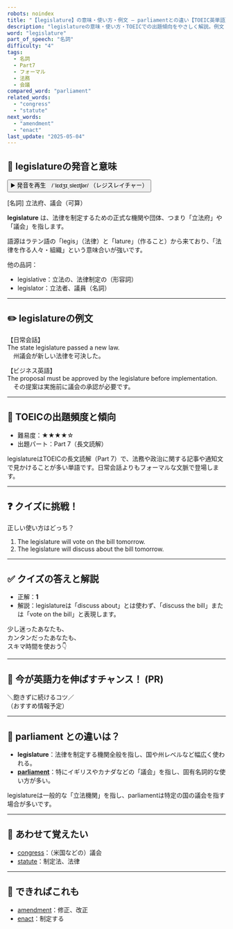 ```yaml
---
robots: noindex
title: "【legislature】の意味・使い方・例文 ― parliamentとの違い【TOEIC英単語】"
description: "legislatureの意味・使い方・TOEICでの出題傾向をやさしく解説。例文・クイズ付きでparliamentとの違いもわかりやすく学べます。"
word: "legislature"
part_of_speech: "名詞"
difficulty: "4"
tags:
  - 名詞
  - Part7
  - フォーマル
  - 法務
  - 会議
compared_word: "parliament"
related_words:
  - "congress"
  - "statute"
next_words:
  - "amendment"
  - "enact"
last_update: "2025-05-04"
---
```


## 🔰 legislatureの発音と意味

<button class="play-audio" onclick="playTTS('legislature')">
  <span class="play-audio-main">
    ▶️ 発音を再生　/ˈlɛdʒɪˌsleɪtʃər/
  </span>
  <span class="play-audio-sub">
    （レジスレイチャー）
  </span>
</button>

[名詞] 立法府、議会（可算）

**legislature** は、法律を制定するための正式な機関や団体、つまり「立法府」や「議会」を指します。

語源はラテン語の「legis」（法律）と「lature」（作ること）から来ており、「法律を作る人々・組織」という意味合いが強いです。

他の品詞：  
- legislative：立法の、法律制定の（形容詞）
- legislator：立法者、議員（名詞）

---

## ✏️ legislatureの例文

【日常会話】  
The state legislature passed a new law.  
　州議会が新しい法律を可決した。

【ビジネス英語】  
The proposal must be approved by the legislature before implementation.  
　その提案は実施前に議会の承認が必要です。

---

## 🎯 TOEICの出題頻度と傾向

- 難易度：★★★★☆
- 出題パート：Part 7（長文読解）

legislatureはTOEICの長文読解（Part 7）で、法務や政治に関する記事や通知文で見かけることが多い単語です。日常会話よりもフォーマルな文脈で登場します。

---

## ❓ クイズに挑戦！

正しい使い方はどっち？

1. The legislature will vote on the bill tomorrow.  
2. The legislature will discuss about the bill tomorrow.

---

## ✅ クイズの答えと解説

- 正解：**1**
- 解説：legislatureは「discuss about」とは使わず、「discuss the bill」または「vote on the bill」と表現します。

少し迷ったあなたも、  
カンタンだったあなたも、  
スキマ時間を使おう👇️

---

## 🚀 今が英語力を伸ばすチャンス！ (PR)

<div class="info-center">
＼飽きずに続けるコツ／<br>  
（おすすめ情報予定）
</div>

---

## 🤔  parliament との違いは？

- **legislature**：法律を制定する機関全般を指し、国や州レベルなど幅広く使われる。
- **[parliament](/parliament)**：特にイギリスやカナダなどの「議会」を指し、固有名詞的な使い方が多い。

legislatureは一般的な「立法機関」を指し、parliamentは特定の国の議会を指す場合が多いです。

---

## 🧩 あわせて覚えたい

- [congress](/congress)：（米国などの）議会
- [statute](/statute)：制定法、法律

---

## 📖 できればこれも

- [amendment](/amendment)：修正、改正
- [enact](/enact)：制定する

<!-- cvid: aid17_bid27 -->
